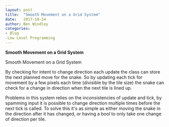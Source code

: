 ```yaml
---
layout: post
title:  "Smooth Movement on a Grid System"
date:   2017-10-24
author: Ben Windley
categories: 
- Blog
-Low Level Programming
---
```


<b>Smooth Movement on a Grid System</b>  <!--more-->

<p>Smooth Movement on a Grid System</p>

<p>By checking for intent to change direction each update the class can store the next planned move for the snake. So by updating each tick for movement by a few pixels each time (divisible by the tile size) the snake can check for a change in direction when the next tile is lined up.</p>
<p>Problems in this system relies on the inconsistencies of update and tick, by spamming input it is possible to change direction multiple times before the next tick is called. To solve this it's as simple as either moving the snake in the direction after it has changed, or having a bool to only take one change of direction per tile.</p>
